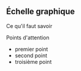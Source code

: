 ## Échelle graphique

Ce qu'il faut savoir

Points d'attention
- premier point
- second point
- troisième point